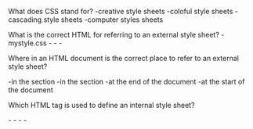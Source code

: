 What does CSS stand for?
-creative style sheets
-coloful style sheets
-cascading style sheets
-computer styles sheets


What is the correct HTML for referring to an external style sheet?
-<stylesheet>mystyle.css</stylesheet>
-<style src="mystyle.css"></style>
-<link rel="stylesheet" type="text/css" href="mystyle">
-<style>"mycss"</style>


Where in an HTML document is the correct place to refer to an external style sheet?

-in the <body></body> section
-in the <head></head> section
-at the end of the document
-at the start of the document


Which HTML tag is used to define an internal style sheet?

-<script></script>
-<style></style>
-<css></css>
-<htm></htm>